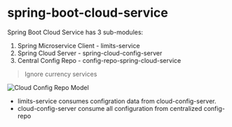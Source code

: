# spring-boot-cloud-service

Spring Boot Cloud Service has 3 sub-modules: 

1. Spring Microservice Client - limits-service
2. Spring Cloud Server - spring-cloud-config-server
3. Central Config Repo - config-repo-spring-cloud-service

>Ignore currency services

![Cloud Config Repo Model](https://static.javatpoint.com/tutorial/microservices/images/connect-Spring-cloud-config-server-to-local-git-repositorys.png)

- limits-service consumes configration data from cloud-config-server.
- cloud-config-server consume all configuration from centralized config-repo
